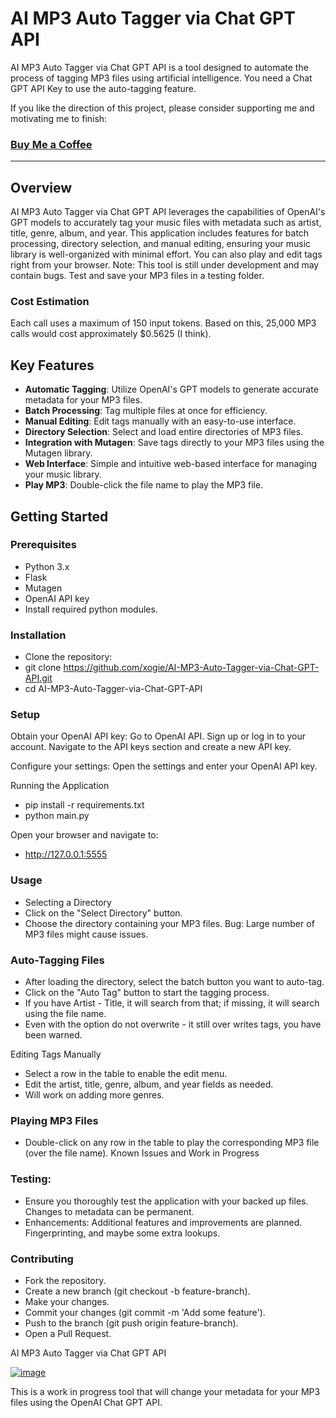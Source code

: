 # AI MP3 Auto Tagger via Chat GPT API

AI MP3 Auto Tagger via Chat GPT API is a tool designed to automate the process of tagging MP3 files using artificial intelligence. You need a Chat GPT API Key to use the auto-tagging feature.

If you like the direction of this project, please consider supporting me and motivating me to finish: 
### [Buy Me a Coffee](https://buymeacoffee.com/gitxogie)

---

## Overview
AI MP3 Auto Tagger via Chat GPT API leverages the capabilities of OpenAI's GPT models to accurately tag your music files with metadata such as artist, title, genre, album, and year. This application includes features for batch processing, directory selection, and manual editing, ensuring your music library is well-organized with minimal effort. You can also play and edit tags right from your browser. Note: This tool is still under development and may contain bugs. Test and save your MP3 files in a testing folder. 

### Cost Estimation
Each call uses a maximum of 150 input tokens. Based on this, 25,000 MP3 calls would cost approximately $0.5625 (I think).

## Key Features

- **Automatic Tagging**: Utilize OpenAI's GPT models to generate accurate metadata for your MP3 files.
- **Batch Processing**: Tag multiple files at once for efficiency.
- **Manual Editing**: Edit tags manually with an easy-to-use interface.
- **Directory Selection**: Select and load entire directories of MP3 files.
- **Integration with Mutagen**: Save tags directly to your MP3 files using the Mutagen library.
- **Web Interface**: Simple and intuitive web-based interface for managing your music library.
- **Play MP3**: Double-click the file name to play the MP3 file.

## Getting Started

### Prerequisites
- Python 3.x
- Flask
- Mutagen
- OpenAI API key
- Install required python modules.

### Installation
- Clone the repository:
- git clone https://github.com/xogie/AI-MP3-Auto-Tagger-via-Chat-GPT-API.git
- cd AI-MP3-Auto-Tagger-via-Chat-GPT-API


### Setup
Obtain your OpenAI API key:
    Go to OpenAI API.
    Sign up or log in to your account.
    Navigate to the API keys section and create a new API key.

Configure your settings:
    Open the settings and enter your OpenAI API key.

Running the Application
- pip install -r requirements.txt
- python main.py

Open your browser and navigate to:
- http://127.0.0.1:5555

### Usage
- Selecting a Directory
- Click on the "Select Directory" button.
- Choose the directory containing your MP3 files.
Bug: Large number of MP3 files might cause issues.

### Auto-Tagging Files
- After loading the directory, select the batch button you want to auto-tag.
- Click on the "Auto Tag" button to start the tagging process.
- If you have Artist - Title, it will search from that; if missing, it will search using the file name.
- Even with the option do not overwrite - it still over writes tags, you have been warned. 

Editing Tags Manually
- Select a row in the table to enable the edit menu.
- Edit the artist, title, genre, album, and year fields as needed.
- Will work on adding more genres.

### Playing MP3 Files
- Double-click on any row in the table to play the corresponding MP3 file (over the file name).
Known Issues and Work in Progress

### Testing: 
- Ensure you thoroughly test the application with your backed up files. Changes to metadata can be permanent.
- Enhancements: Additional features and improvements are planned. Fingerprinting, and maybe some extra lookups.

### Contributing
- Fork the repository.
- Create a new branch (git checkout -b feature-branch).
- Make your changes.
- Commit your changes (git commit -m 'Add some feature').
- Push to the branch (git push origin feature-branch).
- Open a Pull Request.

AI MP3 Auto Tagger via Chat GPT API

<a href="https://ibb.co/YhCM8vD"><img src="https://i.ibb.co/YhCM8vD/image.png" alt="image" border="0"></a>

This is a work in progress tool that will change your metadata for your MP3 files using the OpenAI Chat GPT API.
